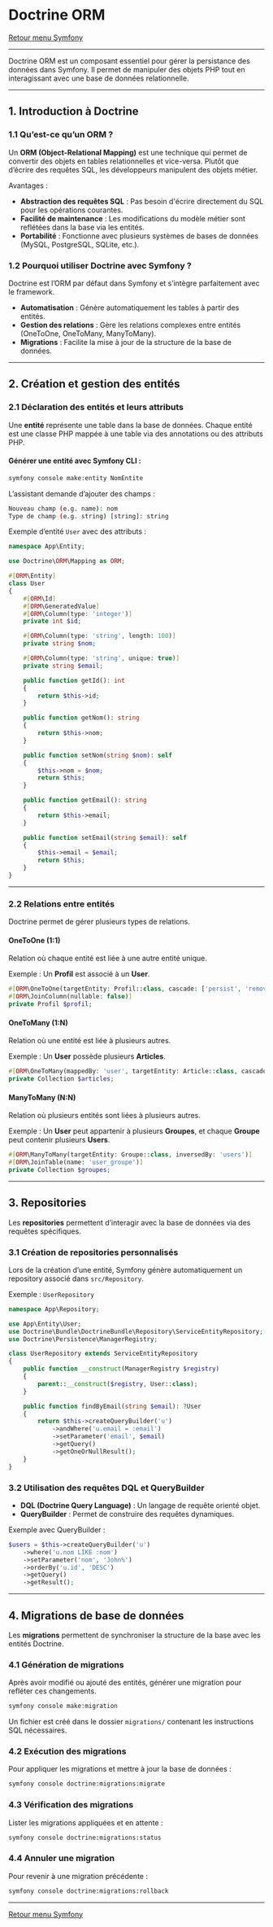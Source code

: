 # Doctrine ORM

[Retour menu Symfony](../menu.md)

---

Doctrine ORM est un composant essentiel pour gérer la persistance des données dans Symfony. Il permet de manipuler des objets PHP tout en interagissant avec une base de données relationnelle.

---

## **1. Introduction à Doctrine**

### **1.1 Qu’est-ce qu’un ORM ?**

Un **ORM (Object-Relational Mapping)** est une technique qui permet de convertir des objets en tables relationnelles et vice-versa. Plutôt que d’écrire des requêtes SQL, les développeurs manipulent des objets métier.

Avantages :
- **Abstraction des requêtes SQL** : Pas besoin d'écrire directement du SQL pour les opérations courantes.
- **Facilité de maintenance** : Les modifications du modèle métier sont reflétées dans la base via les entités.
- **Portabilité** : Fonctionne avec plusieurs systèmes de bases de données (MySQL, PostgreSQL, SQLite, etc.).

### **1.2 Pourquoi utiliser Doctrine avec Symfony ?**

Doctrine est l’ORM par défaut dans Symfony et s’intègre parfaitement avec le framework. 

- **Automatisation** : Génère automatiquement les tables à partir des entités.
- **Gestion des relations** : Gère les relations complexes entre entités (OneToOne, OneToMany, ManyToMany).
- **Migrations** : Facilite la mise à jour de la structure de la base de données.

---

## **2. Création et gestion des entités**

### **2.1 Déclaration des entités et leurs attributs**

Une **entité** représente une table dans la base de données. Chaque entité est une classe PHP mappée à une table via des annotations ou des attributs PHP.

#### Générer une entité avec Symfony CLI :

```bash
symfony console make:entity NomEntite
```

L’assistant demande d’ajouter des champs :

```bash
Nouveau champ (e.g. name): nom
Type de champ (e.g. string) [string]: string
```

Exemple d’entité `User` avec des attributs :

```php
namespace App\Entity;

use Doctrine\ORM\Mapping as ORM;

#[ORM\Entity]
class User
{
    #[ORM\Id]
    #[ORM\GeneratedValue]
    #[ORM\Column(type: 'integer')]
    private int $id;

    #[ORM\Column(type: 'string', length: 100)]
    private string $nom;

    #[ORM\Column(type: 'string', unique: true)]
    private string $email;

    public function getId(): int
    {
        return $this->id;
    }

    public function getNom(): string
    {
        return $this->nom;
    }

    public function setNom(string $nom): self
    {
        $this->nom = $nom;
        return $this;
    }

    public function getEmail(): string
    {
        return $this->email;
    }

    public function setEmail(string $email): self
    {
        $this->email = $email;
        return $this;
    }
}
```

---

### **2.2 Relations entre entités**

Doctrine permet de gérer plusieurs types de relations.

#### **OneToOne** (1:1)

Relation où chaque entité est liée à une autre entité unique.

Exemple : Un **Profil** est associé à un **User**.

```php
#[ORM\OneToOne(targetEntity: Profil::class, cascade: ['persist', 'remove'])]
#[ORM\JoinColumn(nullable: false)]
private Profil $profil;
```

#### **OneToMany** (1:N)

Relation où une entité est liée à plusieurs autres.

Exemple : Un **User** possède plusieurs **Articles**.

```php
#[ORM\OneToMany(mappedBy: 'user', targetEntity: Article::class, cascade: ['persist', 'remove'])]
private Collection $articles;
```

#### **ManyToMany** (N:N)

Relation où plusieurs entités sont liées à plusieurs autres.

Exemple : Un **User** peut appartenir à plusieurs **Groupes**, et chaque **Groupe** peut contenir plusieurs **Users**.

```php
#[ORM\ManyToMany(targetEntity: Groupe::class, inversedBy: 'users')]
#[ORM\JoinTable(name: 'user_groupe')]
private Collection $groupes;
```

---

## **3. Repositories**

Les **repositories** permettent d’interagir avec la base de données via des requêtes spécifiques.

### **3.1 Création de repositories personnalisés**

Lors de la création d’une entité, Symfony génère automatiquement un repository associé dans `src/Repository`.

Exemple : `UserRepository`

```php
namespace App\Repository;

use App\Entity\User;
use Doctrine\Bundle\DoctrineBundle\Repository\ServiceEntityRepository;
use Doctrine\Persistence\ManagerRegistry;

class UserRepository extends ServiceEntityRepository
{
    public function __construct(ManagerRegistry $registry)
    {
        parent::__construct($registry, User::class);
    }

    public function findByEmail(string $email): ?User
    {
        return $this->createQueryBuilder('u')
            ->andWhere('u.email = :email')
            ->setParameter('email', $email)
            ->getQuery()
            ->getOneOrNullResult();
    }
}
```

### **3.2 Utilisation des requêtes DQL et QueryBuilder**

- **DQL (Doctrine Query Language)** : Un langage de requête orienté objet.
- **QueryBuilder** : Permet de construire des requêtes dynamiques.

Exemple avec QueryBuilder :

```php
$users = $this->createQueryBuilder('u')
    ->where('u.nom LIKE :nom')
    ->setParameter('nom', 'John%')
    ->orderBy('u.id', 'DESC')
    ->getQuery()
    ->getResult();
```

---

## **4. Migrations de base de données**

Les **migrations** permettent de synchroniser la structure de la base avec les entités Doctrine.

### **4.1 Génération de migrations**

Après avoir modifié ou ajouté des entités, générer une migration pour refléter ces changements.

```bash
symfony console make:migration
```

Un fichier est créé dans le dossier `migrations/` contenant les instructions SQL nécessaires.

### **4.2 Exécution des migrations**

Pour appliquer les migrations et mettre à jour la base de données :

```bash
symfony console doctrine:migrations:migrate
```

### **4.3 Vérification des migrations**

Lister les migrations appliquées et en attente :

```bash
symfony console doctrine:migrations:status
```

### **4.4 Annuler une migration**

Pour revenir à une migration précédente :

```bash
symfony console doctrine:migrations:rollback
```

---

[Retour menu Symfony](../menu.md)